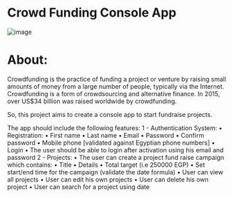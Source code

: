 # Crowd Funding Console App
![image](https://github.com/shimaadaowd/Crowd-Funding-Console-App/assets/81235048/93331a43-fe21-4ab3-b7c8-4b066a8a3c23)

# About:
Crowdfunding is the practice of funding a project or venture by raising small amounts of money from a large number of people, typically via the Internet. Crowdfunding is a form of crowdsourcing and alternative finance. In 2015, over US$34 billion was raised worldwide by crowdfunding.

So, this project aims to create a console app to start fundraise projects.

The app should include the following features:
1 - Authentication System:
• Registration:
• First name
• Last name
• Email
• Password
• Confirm password
• Mobile phone [validated against Egyptian phone numbers] 
• Login
• The user should be able to login after activation using his email 
and password
2 - Projects:
• The user can create a project fund raise campaign which contains:
• Title
• Details
• Total target (i.e 250000 EGP)
• Set start/end time for the campaign (validate the date formula)
• User can view all projects
• User can edit his own projects
• User can delete his own project
• User can search for a project using date

